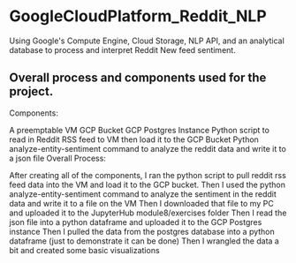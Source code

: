 # GoogleCloudPlatform_Reddit_NLP
Using Google's Compute Engine, Cloud Storage, NLP API, and an analytical database to process and interpret Reddit New feed sentiment.

Overall process and components used for the project.
--------------------------
Components:

A preemptable VM
GCP Bucket
GCP Postgres Instance
Python script to read in Reddit RSS feed to VM then load it to the GCP Bucket
Python analyze-entity-sentiment command to analyze the reddit data and write it to a json file
Overall Process:

After creating all of the components, I ran the python script to pull reddit rss feed data into the VM and load it to the GCP bucket.
Then I used the python analyze-entity-sentiment command to analyze the sentiment in the reddit data and write it to a file on the VM
Then I downloaded that file to my PC and uploaded it to the JupyterHub module8/exercises folder
Then I read the json file into a python dataframe and uploaded it to the GCP Postgres instance
Then I pulled the data from the postgres database into a python dataframe (just to demonstrate it can be done)
Then I wrangled the data a bit and created some basic visualizations
